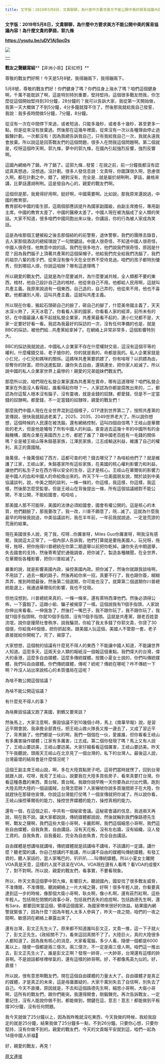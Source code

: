 ```yaml
---
title: 文字版：2019年5月8日，文貴聊聊，為什麼中方要求美方不能公開中美的貿易協議內容！為什麼文貴的夢語，郭九條
---
```


**文字版：****2019****年****5****月****8****日，文貴聊聊，為什麼中方要求美方不能公開中美的貿易協議內容！為什麼文貴的夢語，郭九條**


**https://youtu.be/uDV1AjSpcDs**

**[![](https://1.bp.blogspot.com/-0itlJYZ63n4/XNWtijp4F8I/AAAAAAAABoI/pGsiONm4_x0eJniZBpshgItByCj-MK01QCLcBGAs/s400/111.PNG)](https://1.bp.blogspot.com/-0itlJYZ63n4/XNWtijp4F8I/AAAAAAAABoI/pGsiONm4_x0eJniZBpshgItByCj-MK01QCLcBGAs/s1600/111.PNG)**





|  |
| --- |
|  | <br> |






**戰友之聲聽寫組****【非洲小哥】【彩虹桥】**


尊敬的戰友們好啊！今天是5月8號，我得蹦兩下，我得蹦兩下。


5月8號，尊敬的戰友們好！你們健身了嗎？你們往身上潑水了嗎？咱們這個健身啊，千萬不能耽誤了啊，這是特別特別重要，堅持堅持。這個很多戰友問我，你怎麼從這個開始堅持到30分鐘，28分鐘的？我可以告訴大家，我從第一天開始做，我第一天大概做了不到5分鐘，4分多鐘就撐不住了。然後那我就給我自己發誓，我說：我多長時間做5分鐘，7分鐘，8分鐘。


從沒有一次在中間停下來過，或者短過，只能多幾秒，或者多十幾秒，甚至更多一點，但是從來沒有放棄過。然後那在這幾年裡面，從來沒有一次以各種理由停止過鍛鍊計劃。一次都沒有！因為我總告訴我自己，只有我給我自己一次，我就永遠我會放棄。所以說這是回答戰友們的這個問題，很多人在問我這個問題啊。第二個就是，哎呀這個昨天啊，郭九條，夢中的郭九條，在國內引起強烈反響，強烈反響啊。


這國內網絡咋了鍋，咋了鍋了。這郭九條...發誓：在說之前，前一分鐘我都沒有認認真真想過，沒想過。沒計劃。很多人發信息說：文貴呀，你圖謀很久啊，思慮很久啊，都在計劃之中，錯了。絕對沒有，完全是...就是屬於胡咧咧，夢話，嚴格來講，比夢話還胡咧咧。這是發自內心的，親愛的戰友們啊。


這個但是那，我覺得好用啊，挺好啊，中國需要啊。比如說，那我原來還說過，中國的教育部，<br>教育部和中國的衛生部，這兩個部應該提升為國家副國級，由副主席擔任，專用副主席。中國的教育太差了，中國的醫療太差了。中國人現在被洗腦成了全人類的笑話。大家不知道，很多咱們中國同胞出來以後，你講話，你的行為被人家成為笑話。


這是為啥那個王健被殺之後去那個紐約的前警察，退休警察，我們的團隊去錄音，去人家那個酒店的總經理說了一句關鍵話，中國人很奇怪，不知道中國人很奇怪，中國人很奇怪，他無意中說的話。我們在很多地方，他們說我們很奇怪，原因是什麼？因為我們腦子上頂著共產黨的這個屎帽子。他給我們完全給我們洗腦了，我們的祖宗八輩的孩子們，從來沒有像今天在全世界不受待見過。咱們的孩子都特別優秀，但到哪招人煩，你說這咱辦？哪有這道理嗎？


所以親愛的戰友們，這就是為什麼要滅共，為什麼要滅共賊，全人類都不要的東西，棺材，他自己設計自己造的棺材，他從來自己不用。他都給人民用啊，這就叫共產主義。我原來說過有一個東西，自己造的，自己弄的，他從來不用，他也不喜歡。他都讓別人用，這叫共產主義，這就叫共產主義。


所以現在你看，搬起石頭砸自己的臉了，砸自己的腳了，什麼美帝國主義了，天天水深火熱了，天天冰雹了。你看看人家的國家，你看看人家的經濟，前所未有的好。在中國最讓人看不起就私營企業家，共產黨最看不起的，連小仨兒都不是，大家一定要好好看一看。我認為我最好的採訪的一次，沒有任何準備的也是，就是BBC的採訪，被他們給...共產黨給拿掉了。在網絡上非常非常多，這個影響特別大。


BBC的採訪我就說過，中國私人企業家不存在什麼權財交易，這沒有這個平等的權利，什麼權錢交易，老子搶你的，你的就是我的，命都是我的。私人企業家就是小仨兒，小仨兒和媽咪的關係。這媽咪共產黨要抓嫖了，你有啥呀？以抓嫖為由，掠奪你的財富。把你送進監獄，讓你失去自由，還搞連坐，把你家人給滅了。所以說中國的私人企業家世界上最慘的！親愛的兄弟姐妹們戰友們。


那麼所以說，咱們現在私營企業家還為共產黨在賣命，哪有這道理呀？咱們私營企業家在外面沒人看得起，誰看得起你呀？一，人家認為你都是腐敗出來的，二，都認為你這幫人根本沒有腦子，沒有靈魂，就是金錢的奴隸。都愛錢，但是不一定當錢的奴隸啊。都愛錢，不一定當錢的奴隸呀，親愛的戰友們！


那麼我們中國人現在在全世界混到這個樣子，GTP達到世界第二了，按照共產黨的宣傳說，很快我就超過老美了。2025、2035、2049世界老大了。所以說你想想，這個時候的人民還在被洗腦，還有網絡控制，這叫四個自信嗎？王岐山是華爾街的老大，但是他是犧牲了所有中國人的利益。查查過去這幾十年的中國所有的金融機構，國有企業在美國西方上市，都肥了誰了？跟中國老百姓有一毛錢的關係嗎？全是被王岐山等朱鎔基家族，江澤民家族，江志成輸送利益，維護了自己的權利，真正的賣國賊。


幾萬億，十幾萬億給了西方，這都可查的吧？錢去哪兒了？為啥給他們了？就是維護了江家，王岐山家，朱鎔基家所有這些家族，在美國的核心權利影響力和利益，讓他們的私生子女在西方得以安全的生存，這才是核心。王岐山在華爾街的影響力是中國人的血和中國人的命給換出來的。昨天下午一位美國朋友說，關於談到中美協議談判，說，中美之間的談判，一條一條的，你這樣，我這樣，你這樣，我這樣，然後那怎麼受監督。但是王岐山在背後提出一條，所有這個協議絕對不能公開，不准公開，不能給國會，哈哈哈 。


那美國人那不可能呀，美國的法律必須給國會，國會有權公開的。這是核心的本質，他們翻臉了，那我要改了，我一改，川普不願意了，咣...滅了。這就為什麼我最早的時候我說過，中美協議談判，我在半年前，一年前我就說過，一定是荒謬的荒唐的結果。


現在美國很多人說，見了我，哎呀...你厲害呀，Miles Guo你厲害呀，啊我沒有感覺，我說這太正常了。一個內部人告訴我，他們打算就是要拖美國人，玩兒呀，拖呀，拖呀，把你拖得川普總統在你第二期選舉以前把你乾掉。讓你失去中期選舉，失去國會的支持，然後寄希望於通俄調查，把你滅了。製造各種醜聞，在全世界，在華爾街各種影響，把你川普給滅了。


嚴重的說，就是影響美國內政，操控美國內政。把你滅了，然後你就跟我談啥啊，不用談了，過去一概的路子。然後再給你來一招，真要不行了，我也跟你簽，糊糊弄弄，推到時間最後，然後第二個選期，你可能也沒了。就算第二個選期你川普總統能選上，我通過華爾街的影響，我也不兌現。


但他沒想到，川普總統來真的，一條一條來，還有萊特西澤他們。然後必須得公佈，一下露餡了。這跟小偷、騙子被揭穿了一樣。這個說我有11個手指頭，人家說你伸出來看看。一伸我急了，然後打一嘴巴子，我不跟你玩了，我不跟你玩了，我就11個手指頭啊。你就10個手指頭，沒有11個手指頭。這就是共產黨，跟老百姓耍流氓，說你是擾鬧社會秩序，說我騙貸。你給了我太多錢了你郭文貴，你貸了30個億，你給我46個億，把你抓起來。跟美國人玩這個，美國人不管那一套，老子直接就給你開稅了。完了，揭穿了。


大家想想，這個稅的協議有什麼見不得人的東西？不能讓中國人知道，不能讓世界人知道。這麼多天，這兩天全人類的報紙沒一個報這個重點。我們偉大的台灣，偉大的香港，這麼多自由媒體，這麼多傳統媒體。按龔小夏女士說的，你們叫傳統媒體，我們叫自由媒體。你們傳統媒體，傳呢？統呢？傳統在哪呢？咋不傳統一下啊？咋沒人站出來說核心的本質僵局在這呢？


為啥不敢公開這個協議？


為啥不能公開這協議？


有什麼見不得人的事？


為啥撕毀協議又跑了美國，劉鶴又要來談？


然後馬上，大家注意啊，撕毀協議不到10幾個小時，馬上《南華早報》說，是習近平開會說，我承擔全部責任。把王岐山救火隊長又推一邊去了，又成了習近平了，背黑鍋了。他們都是一伙的啊，我們一個個在一伙，愛誰誰，但你看看王岐山有多厲害操作媒體；江家有多厲害，江志成。第二個你發現了嗎？馬上又有人說了，王岐山要訪美，王岐山要訪美。大家仔細看看這個厲害，王岐山要訪美。昨天下午我聽說，頭兩天王岐山在北京見了一個台灣的，私下的台灣人。最後這人說，台灣最壞的結局會是什麼情況呢？


這個王副主席王岐山說，啊，多在大陸買點房子吧。這哥們當時就愣了，回到台灣就跟人說，哎呀，我見了王岐山，說要我在大陸多買些房子，看來真要打台灣。你看這種愚蠢的東西，賣台賊，賣台賊。我跟你說早晚一天你要為此付出代價。跑到大陸去問大陸的一個盜國賊，台灣怎麼辦？人家嚇唬你說多買幾間房子在大陸，你就趕快在那替他宣傳，你說這台灣能打仗嗎？一個宣傳就把你滅了。所以說你看，王岐山操控華爾街的能力，操控世界媒體的能力，操控真相的能力。


還有一個，在這個之前，中共有一個秘密會議。這秘密會議的信息，我過兩天再說，現在我不說。讓大家都說說，傳統媒體都說說，然後就輪到我們像路德先生啊，戰友之聲啊，我們這些大衛小哥啊，卡麗熙啊，我們這個細思小哥啊，我們這些自由媒體，自我負責，自由講話，沒有天花板，沒有左右牆，沒有組織，沒人發工資的。自我負責，自我養起，完全為自由負責，完全自由講話。


自由媒體是想講啥就講啥，傳統媒體就是該講啥不講啥，不該講的一定講，講什麼？聽老闆的講，你自己想講的不能講，所以講不自由的媒體叫傳統媒體。有發工資的，聽人家話的，當人家嘴巴的，叭叭叭……叫傳統媒體。所以小夏女士離開VOA真是天意，這樣的人就不該呆在VOA。VOA現在還有人看嗎？看VOA的成傻X了，對不對啊。所以說，親愛的戰友們，看事實，不要看現象。


所以，昨天文貴這個夢中郭九條，影響巨大。聽說國內，國安找了很多戰友威脅，不准傳閱，不准傳閱。聽說網絡上一片大喊之聲，好啊！很多年輕人說，你看要真達到這一步的時候，像那個大衛小哥啊，耿炎啊，像小札啊，還有莊烈紅啊，這些年輕人。包括現在閉關的政事小哥，包括我們丟失的痘痘啊，包括路德先生啊，還有Sara，都要回來當這個，領導這個國家，為國家帶來很好的效益。結果國內網警就緊張了，因為什麼？因為年輕人太多人參與了，昨天一夜之間，咱們的一夜之間啊，敏感詞在網絡上暴露出來了。


還有台灣，彭文正先生火了。原來都不知道誰叫彭文正，文貴一推，這一下子就火了，彭文正先生。《政經關不了》，看來這回真關不了了。大陸巨火，真的大陸很多人都知道了。因為我有核心的消息，大家看電腦，多少人看，隨便一個都是6000萬以上，隨便一個都是兩三億次。兩三億次，不一定是兩三億人啊。咱們這一推出去，彭文正先生火了。誰是彭文正啊？發現一帥哥，一大帥哥，台灣還有這樣的帥哥啊。不是說話都嗲裡嗲氣的，還有這樣的帥哥啊。好，不都像馬英九似的。好，直接！


所以說，很有意思啊戰友們，現在這個自由媒體的力量太大了。自由媒體才是真正的媒體，才是真正的未來，這是毋庸置疑的，大家千萬別失去了自信啊，別失去了自己。今天不直播，原因就是，不去和這個路德先生啊，細思小哥啊，大衛小哥啊，這所有的戰友們，跟你們衝突。我還得開會，剛鍛鍊完。再次告訴戰友，一定要記住，沒有人能說你做不到，都能做到，關鍵在這，意志！意志！都能做到平板撐30分鐘，沒有任何問題。


我今天就做了25分鐘以上，因為我昨晚就沒吃東西，今天我做的時候，我給我設定的就是25分鐘，結果我做了25分鐘多一點，不到26分鐘。只要你心想，只要你堅持，沒有你做不到的。親愛的戰友們，今天的文貴報平安就到這，咱們一起為14億中國人祈福🙏


好，親愛的戰友，再見！

[原文連接](http://littleantvoice.blogspot.com/2019/05/201958.html)